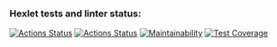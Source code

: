 ### Hexlet tests and linter status:
[![Actions Status](https://github.com/CAHTEL/php-oop-project-lvl1/workflows/hexlet-check/badge.svg)](https://github.com/CAHTEL/php-oop-project-lvl1/actions)
[![Actions Status](https://github.com/CAHTEL/php-oop-project-lvl1/actions/workflows/main.yml/badge.svg)](https://github.com/CAHTEL/php-oop-project-lvl1/actions)
[![Maintainability](https://api.codeclimate.com/v1/badges/8e2690d5b978c851d0d0/maintainability)](https://codeclimate.com/github/CAHTEL/php-oop-project-lvl1/maintainability)
[![Test Coverage](https://api.codeclimate.com/v1/badges/8e2690d5b978c851d0d0/test_coverage)](https://codeclimate.com/github/CAHTEL/php-oop-project-lvl1/test_coverage)
